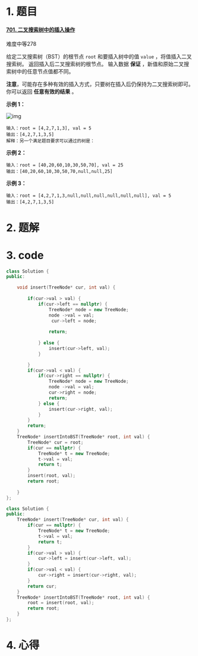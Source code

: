 # 1. 题目

#### [701. 二叉搜索树中的插入操作](https://leetcode-cn.com/problems/insert-into-a-binary-search-tree/)

难度中等278

给定二叉搜索树（BST）的根节点 `root` 和要插入树中的值 `value` ，将值插入二叉搜索树。 返回插入后二叉搜索树的根节点。 输入数据 **保证** ，新值和原始二叉搜索树中的任意节点值都不同。

**注意**，可能存在多种有效的插入方式，只要树在插入后仍保持为二叉搜索树即可。 你可以返回 **任意有效的结果** 。

 

**示例 1：**

![img](https://assets.leetcode.com/uploads/2020/10/05/insertbst.jpg)

```
输入：root = [4,2,7,1,3], val = 5
输出：[4,2,7,1,3,5]
解释：另一个满足题目要求可以通过的树是：
```

**示例 2：**

```
输入：root = [40,20,60,10,30,50,70], val = 25
输出：[40,20,60,10,30,50,70,null,null,25]
```

**示例 3：**

```
输入：root = [4,2,7,1,3,null,null,null,null,null,null], val = 5
输出：[4,2,7,1,3,5]
```

# 2. 题解
# 3. code
```c++
class Solution {
public:

    void insert(TreeNode* cur, int val) {
 
        if(cur->val > val) {     
            if(cur->left == nullptr) {
                TreeNode* node = new TreeNode;
                node ->val = val;
                 cur->left = node;
                 
                return;
                
            } else {
                insert(cur->left, val);
            }

        }    
        if(cur->val < val) {
            if(cur->right == nullptr) {
                TreeNode* node = new TreeNode;
                node ->val = val;
                cur->right = node;
                return; 
            } else {
                insert(cur->right, val);  
            }
        }
        return;
    }
    TreeNode* insertIntoBST(TreeNode* root, int val) {
        TreeNode* cur = root;
        if(cur == nullptr) {
            TreeNode* t = new TreeNode;
            t->val = val;
            return t;
        }
        insert(root, val);
        return root;
        
    }
};
```
```c++
class Solution {
public:
    TreeNode* insert(TreeNode* cur, int val) {
        if(cur == nullptr) {
            TreeNode* t = new TreeNode;
            t->val = val;
            return t;
        }
        if(cur->val > val) {     
            cur->left = insert(cur->left, val);
        }    
        if(cur->val < val) { 
            cur->right = insert(cur->right, val);  
        }
        return cur;
    }
    TreeNode* insertIntoBST(TreeNode* root, int val) {
        root = insert(root, val);
        return root; 
    }
};
```



# 4. 心得
